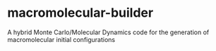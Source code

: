 # macromolecular-builder
A hybrid Monte Carlo/Molecular Dynamics code for the generation of macromolecular initial configurations
